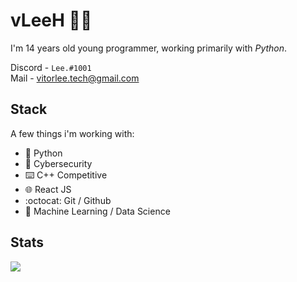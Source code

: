 # vLeeH 👨‍💻 
I'm 14 years old young programmer, working primarily with _Python_.

Discord - `Lee.#1001` <br>
Mail - <a href="">vitorlee.tech@gmail.com</a>

## Stack 
A few things i'm working with:
- 🐍 Python 
- 👥 Cybersecurity
- ⌨️ C++ Competitive 
- 🌐 React JS
- :octocat: Git / Github
- 🤖 Machine Learning  /  Data Science

## Stats

<img align="left" src="https://github-readme-stats.vercel.app/api?username=vLeeH&count_private=true&show_icons=true&theme=dark&"/>
